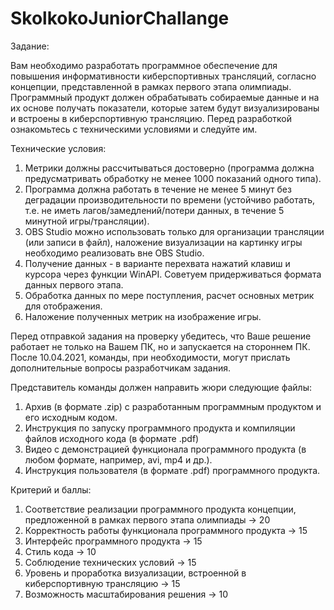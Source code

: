 # SkolkokoJuniorChallange
Задание:

Вам необходимо разработать программное обеспечение для повышения информативности киберспортивных трансляций, согласно концепции, представленной в рамках первого этапа олимпиады.
Программный продукт должен обрабатывать собираемые данные и на их основе получать показатели, которые затем будут визуализированы и встроены в киберспортивную трансляцию.
Перед разработкой ознакомьтесь с техническими условиями и следуйте им.

Технические условия:
1. Метрики должны рассчитываться достоверно (программа должна предусматривать обработку не менее 1000 показаний одного типа).
2. Программа должна работать в течение не менее 5 минут без деградации производительности по времени (устойчиво работать, т.е. не иметь лагов/замедлений/потери данных, в течение 5 минутной игры/трансляции).
3. OBS Studio можно использовать только для организации трансляции (или записи в файл), наложение визуализации на картинку игры необходимо реализовать вне OBS Studio.
4. Получение данных - в варианте перехвата нажатий клавиш и курсора через функции WinAPI. Советуем придерживаться формата данных первого этапа.
5. Обработка данных по мере поступления, расчет основных метрик для отображения.
6. Наложение полученных метрик на изображение игры.

Перед отправкой задания на проверку убедитесь, что Ваше решение работает не только на Вашем ПК, но и запускается на стороннем ПК. 
После 10.04.2021, команды, при необходимости, могут прислать дополнительные вопросы разработчикам задания.

Представитель команды должен направить жюри следующие файлы: 

1. Архив (в формате .zip) с разработанным программным продуктом и его исходным кодом.
2. Инструкция по запуску программного продукта и компиляции файлов исходного кода (в формате .pdf)
3. Видео с демонстрацией функционала программного продукта (в любом формате, например, avi, mp4 и др.).
4. Инструкция пользователя (в формате .pdf) программного продукта.

 
Критерий и баллы:

1. Соответствие реализации программного продукта концепции, предложенной в рамках первого этапа олимпиады -> 20
2. Корректность работы функционала программного продукта -> 15
3. Интерфейс программного продукта -> 15
4. Стиль кода -> 10
5. Соблюдение технических условий -> 15
6. Уровень и проработка визуализации, встроенной в киберспортивную трансляцию -> 15
7. Возможность масштабирования решения -> 10


